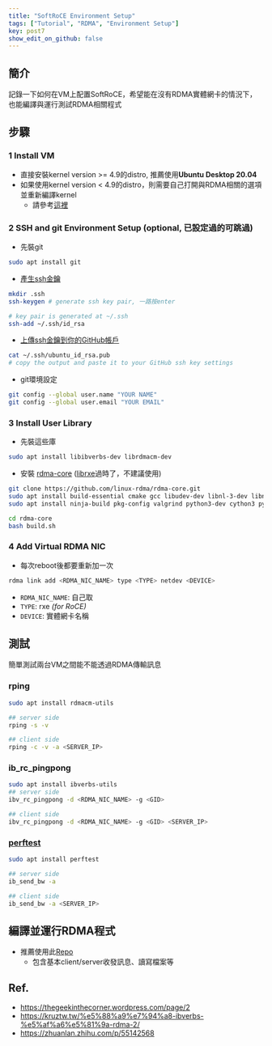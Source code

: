 ```yaml
---
title: "SoftRoCE Environment Setup"
tags: ["Tutorial", "RDMA", "Environment Setup"]
key: post7
show_edit_on_github: false
---
```


## 簡介
記錄一下如何在VM上配置SoftRoCE，希望能在沒有RDMA實體網卡的情況下，也能編譯與運行測試RDMA相關程式

## 步驟

### 1 Install VM

* 直接安裝kernel version >= 4.9的distro, 推薦使用**Ubuntu Desktop 20.04**
* 如果使用kernel version < 4.9的distro，則需要自己打開與RDMA相關的選項並重新編譯kernel
    * 請參考[這裡](https://zhengjingwei.github.io/2018/01/27/Soft-RoCE-setup/)


### 2 SSH and git Environment Setup (optional, 已設定過的可跳過)
* 先裝git

```bash
sudo apt install git
```

* [產生ssh金鑰](https://xenby.com/b/220-%E6%95%99%E5%AD%B8-%E7%94%A2%E7%94%9Fssh-key%E4%B8%A6%E4%B8%94%E9%80%8F%E9%81%8Ekey%E9%80%B2%E8%A1%8C%E5%85%8D%E5%AF%86%E7%A2%BC%E7%99%BB%E5%85%A5) 
```bash
mkdir .ssh
ssh-keygen # generate ssh key pair, 一路按enter

# key pair is generated at ~/.ssh
ssh-add ~/.ssh/id_rsa
```

* [上傳ssh金鑰到你的GitHub帳戶](https://docs.github.com/en/github/authenticating-to-github/connecting-to-github-with-ssh/adding-a-new-ssh-key-to-your-github-account)
```bash
cat ~/.ssh/ubuntu_id_rsa.pub 
# copy the output and paste it to your GitHub ssh key settings
```

* git環境設定
```bash
git config --global user.name "YOUR NAME"
git config --global user.email "YOUR EMAIL"
```

### 3 Install User Library
* 先裝這些庫

```bash
sudo apt install libibverbs-dev librdmacm-dev
```

* 安裝 [rdma-core](https://github.com/linux-rdma/rdma-core) ([librxe](https://github.com/SoftRoCE/librxe-dev)過時了，不建議使用)

```bash
git clone https://github.com/linux-rdma/rdma-core.git
sudo apt install build-essential cmake gcc libudev-dev libnl-3-dev libnl-route-3-dev 
sudo apt install ninja-build pkg-config valgrind python3-dev cython3 python3-docutils pandoc

cd rdma-core
bash build.sh
```

### 4 Add Virtual RDMA NIC
* 每次reboot後都要重新加一次

```bash
rdma link add <RDMA_NIC_NAME> type <TYPE> netdev <DEVICE>
```
* `RDMA_NIC_NAME`: 自己取
* `TYPE`: rxe *(for RoCE)*
* `DEVICE`: 實體網卡名稱


## 測試
簡單測試兩台VM之間能不能透過RDMA傳輸訊息

### rping
```bash
sudo apt install rdmacm-utils

## server side
rping -s -v

## client side
rping -c -v -a <SERVER_IP>
```

### ib_rc_pingpong
```bash
sudo apt install ibverbs-utils
## server side
ibv_rc_pingpong -d <RDMA_NIC_NAME> -g <GID>

## client side
ibv_rc_pingpong -d <RDMA_NIC_NAME> -g <GID> <SERVER_IP>
```

### [perftest](https://github.com/linux-rdma/perftest)
```zsh
sudo apt install perftest

## server side
ib_send_bw -a

## client side
ib_send_bw -a <SERVER_IP>
```


## 編譯並運行RDMA程式
* 推薦使用此[Repo](https://github.com/tarickb/the-geek-in-the-corner) 
    * 包含基本client/server收發訊息、讀寫檔案等

## Ref.
* <https://thegeekinthecorner.wordpress.com/page/2>
* <https://kruztw.tw/%e5%88%a9%e7%94%a8-ibverbs-%e5%af%a6%e5%81%9a-rdma-2/>
* <https://zhuanlan.zhihu.com/p/55142568>